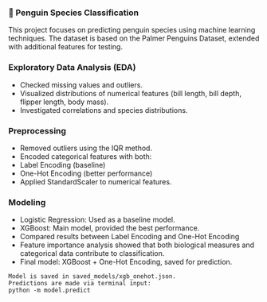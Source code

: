 ### 🐧 Penguin Species Classification

This project focuses on predicting penguin species using machine learning techniques.
The dataset is based on the Palmer Penguins Dataset, extended with additional features for testing.

### Exploratory Data Analysis (EDA)
* Checked missing values and outliers.
* Visualized distributions of numerical features (bill length, bill depth, flipper length, body mass).
* Investigated correlations and species distributions.

### Preprocessing
* Removed outliers using the IQR method.
* Encoded categorical features with both:
* Label Encoding (baseline)
* One-Hot Encoding (better performance)
* Applied StandardScaler to numerical features.

### Modeling
* Logistic Regression: Used as a baseline model.
* XGBoost: Main model, provided the best performance.
* Compared results between Label Encoding and One-Hot Encoding
* Feature importance analysis showed that both biological measures and categorical data contribute to classification.
* Final model: XGBoost + One-Hot Encoding, saved for prediction.

```
Model is saved in saved_models/xgb_onehot.json.
Predictions are made via terminal input:
python -m model.predict
```

